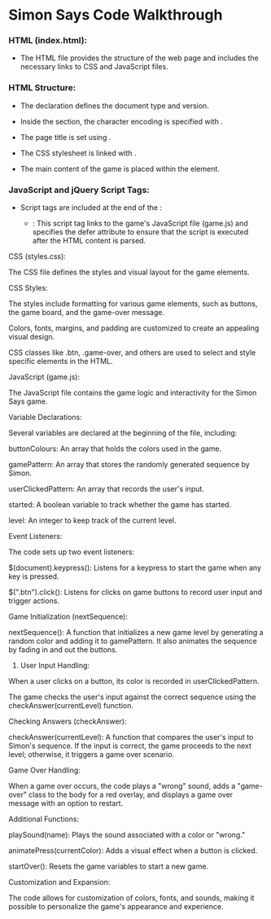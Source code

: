 # Simon Says Code Walkthrough

### HTML (index.html):

- The HTML file provides the structure of the web page and includes the necessary links to CSS and JavaScript files.

### HTML Structure:

- The <!DOCTYPE html> declaration defines the document type and version.

- Inside the <head> section, the character encoding is specified with <meta charset="UTF-8">.

- The page title is set using <title>Simon Says</title>.

- The CSS stylesheet is linked with <link rel="stylesheet" href="styles.css">.

- The main content of the game is placed within the <body> element.

### JavaScript and jQuery Script Tags:

- Script tags are included at the end of the <body>:

  - <script src="game.js" defer></script>: This script tag links to the game's JavaScript file (game.js) and specifies the defer attribute to ensure that the script is executed after the HTML content is parsed.

CSS (styles.css):

The CSS file defines the styles and visual layout for the game elements.

CSS Styles:

The styles include formatting for various game elements, such as buttons, the game board, and the game-over message.

Colors, fonts, margins, and padding are customized to create an appealing visual design.

CSS classes like .btn, .game-over, and others are used to select and style specific elements in the HTML.

JavaScript (game.js):

The JavaScript file contains the game logic and interactivity for the Simon Says game.

Variable Declarations:

Several variables are declared at the beginning of the file, including:

buttonColours: An array that holds the colors used in the game.

gamePattern: An array that stores the randomly generated sequence by Simon.

userClickedPattern: An array that records the user's input.

started: A boolean variable to track whether the game has started.

level: An integer to keep track of the current level.

Event Listeners:

The code sets up two event listeners:

$(document).keypress(): Listens for a keypress to start the game when any key is pressed.

$(".btn").click(): Listens for clicks on game buttons to record user input and trigger actions.

Game Initialization (nextSequence):

nextSequence(): A function that initializes a new game level by generating a random color and adding it to gamePattern. It also animates the sequence by fading in and out the buttons.

1. User Input Handling:

When a user clicks on a button, its color is recorded in userClickedPattern.

The game checks the user's input against the correct sequence using the checkAnswer(currentLevel) function.

Checking Answers (checkAnswer):

checkAnswer(currentLevel): A function that compares the user's input to Simon's sequence. If the input is correct, the game proceeds to the next level; otherwise, it triggers a game over scenario.

Game Over Handling:

When a game over occurs, the code plays a "wrong" sound, adds a "game-over" class to the body for a red overlay, and displays a game over message with an option to restart.

Additional Functions:

playSound(name): Plays the sound associated with a color or "wrong."

animatePress(currentColor): Adds a visual effect when a button is clicked.

startOver(): Resets the game variables to start a new game.

Customization and Expansion:

The code allows for customization of colors, fonts, and sounds, making it possible to personalize the game's appearance and experience.
